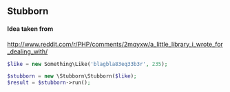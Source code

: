 ## Stubborn

#### Idea taken from
http://www.reddit.com/r/PHP/comments/2mqyxw/a_little_library_i_wrote_for_dealing_with/

```php
$like = new Something\Like('blagbla83eq33b3r', 235);

$stubborn = new \Stubborn\Stubborn($like);
$result = $stubborn->run();
```
